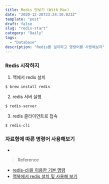```yaml
---
title: Redis 맛보기 (With Mac)
date: "2020-12-28T23:24:10.023Z"
template: "post"
draft: false
slug: "redis-start"
category: "Daily"
tags:
  - "Database"
description: "Redis를 설치하고 명령어를 사용해보자"
---
```


### Redis 시작하지
1. 맥에서 redis 설치
```
$ brew install redis
``` 

2. redis 서버 실행
```
$ redis-server
```

3. redis 클라이언트로 접속
```
$ redis-cli
```

### 자료형에 따른 명령어 사용해보기
- [](https://sabarada.tistory.com/104)



> Reference
- [redis-cli을 이용한 기본 명령](https://dejavuqa.tistory.com/155)
- [맥북에서 redis 설치 및 사용해 보기](https://dev4u.tistory.com/963)
